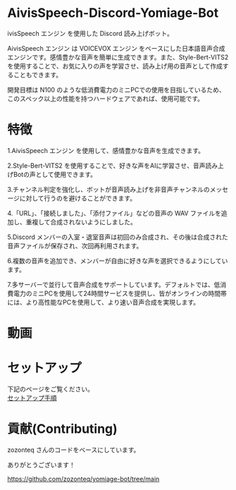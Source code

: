 # AivisSpeech-Discord-Yomiage-Bot
ivisSpeech エンジン を使用した Discord 読み上げボット。

AivisSpeech エンジン は VOICEVOX エンジン をベースにした日本語音声合成エンジンです。感情豊かな音声を簡単に生成できます。また、Style-Bert-VITS2 を使用することで、お気に入りの声を学習させ、読み上げ用の音声として作成することもできます。

開発目標は N100 のような低消費電力のミニPCでの使用を目指しているため、このスペック以上の性能を持つハードウェアであれば、使用可能です。

# 特徴
1.AivisSpeech エンジン を使用して、感情豊かな音声を生成できます。

2.Style-Bert-VITS2 を使用することで、好きな声をAIに学習させ、音声読み上げBotの声として使用できます。

3.チャンネル判定を強化し、ボットが音声読み上げを非音声チャンネルのメッセージに対して行うのを避けることができます。

4.「URL」、「接続しました」、「添付ファイル」などの音声の WAV ファイルを追加し、重複して合成されないようにしました。

5.Discord メンバーの入室・退室音声は初回のみ合成され、その後は合成された音声ファイルが保存され、次回再利用されます。

6.複数の音声を追加でき、メンバーが自由に好きな声を選択できるようにしています。

7.多サーバーで並行して音声合成をサポートしています。デフォルトでは、低消費電力のミニPCを使用して24時間サービスを提供し、皆がオンラインの時間帯には、より高性能なPCを使用して、より速い音声合成を実現します。


# 動画


# セットアップ
下記のページをご覧ください。  
[セットアップ手順](./docs/setup.md)

# 貢献(Contributing)
zozonteq さんのコードをベースにしています。

ありがとうございます！

https://github.com/zozonteq/yomiage-bot/tree/main
